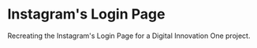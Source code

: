 # Instagram's Login Page
 Recreating the Instagram's Login Page for a Digital Innovation One project.
